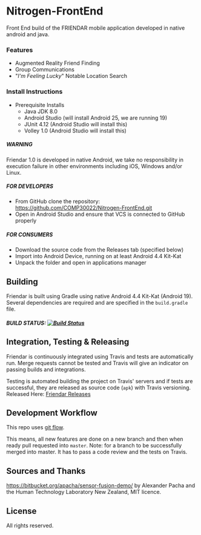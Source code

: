 # Nitrogen-FrontEnd
Front End build of the FRIENDAR mobile application developed in native android and java.

### Features

* Augmented Reality Friend Finding
* Group Communications
* "*I'm Feeling Lucky*" Notable Location Search



### Install Instructions

* Prerequisite Installs
  * Java JDK 8.0
  * Android Studio (will install Android 25, we are running 19)
  * JUnit 4.12 (Android Studio will install this)
  * Volley 1.0 (Android Studio will install this)

##### WARNING

Friendar 1.0 is developed in native Android, we take no responsibility in execution failure in other environments including iOS, Windows and/or Linux.

##### FOR DEVELOPERS

* From GitHub clone the repository: https://github.com/COMP30022/Nitrogen-FrontEnd.git
* Open in Android Studio and ensure that VCS is connected to GitHub properly

##### FOR CONSUMERS

* Download the source code from the Releases tab (specified below)
* Import into Android Device, running on at least Android 4.4 Kit-Kat
* Unpack the folder and open in applications manager



## Building

Friendar is built using Gradle using native Android 4.4 Kit-Kat (Android 19). Several dependencies are required and are specified in the `build.gradle` file. 

##### BUILD STATUS: [![Build Status](https://travis-ci.com/COMP30022/Nitrogen-FrontEnd.svg?token=p8yLcFuVj6kMWC4pZF7s&branch=master)](https://travis-ci.com/COMP30022/Nitrogen-FrontEnd)



## Integration, Testing & Releasing

Friendar is continuously integrated using Travis and tests are automatically run. Merge requests cannot be tested and Travis will give an indicator on passing builds and integrations. 

Testing is automated building the project on Travis' servers and if tests are successful, they are released as source code (`apk`) with Travis versioning. Released Here: [Friendar Releases](https://github.com/COMP30022/Nitrogen-FrontEnd/releases)



## Development Workflow

This repo uses [git flow](http://nvie.com/posts/a-successful-git-branching-model/).

This means, all new features are done on a new branch and then when ready pull requested into `master`. Note: for a branch to be successfully merged into master. It has to pass a code review and the tests on Travis.


## Sources and Thanks

https://bitbucket.org/apacha/sensor-fusion-demo/ by Alexander Pacha and the Human Technology Laboratory New Zealand, MIT licence.


## License

All rights reserved.
